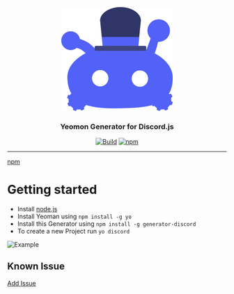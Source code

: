 <div id="logo" align="center">
  <a href="https://github.com/emilkrebs/Generator-Discord" target="_blank" rel="noopener noreferrer">
	  <img width="256" alt="Generator-Discord Logo" src="https://raw.githubusercontent.com/emilkrebs/Generator-Discord/main/assets/icon.svg">
	</a>
  <h3>
    Yeomon Generator for Discord.js
  </h3>
</div>

<div id="badges" align="center">
  
   [![Build](https://github.com/emilkrebs/sound-bot/actions/workflows/build.yml/badge.svg)](https://github.com/emilkrebs/sound-bot/actions/workflows/build.yml)
   [![npm](https://img.shields.io/npm/v/generator-discord)](https://www.npmjs.com/package/generator-discord)
	
</div>

<hr>

[npm](https://www.npmjs.com/package/generator-discord)


# Getting started
- Install [node.js](https://nodejs.org/en/)
- Install Yeoman using `npm install -g yo`
- Install this Generator using `npm install -g generator-discord`
- To create a new Project run `yo discord`

![Example](https://user-images.githubusercontent.com/68400102/174312258-3cadaff2-7a89-49f7-8d1c-800fc3e2a020.png)

## Known Issue

[Add Issue](https://github.com/emilkrebs/Generator-Discord/issues/new)
